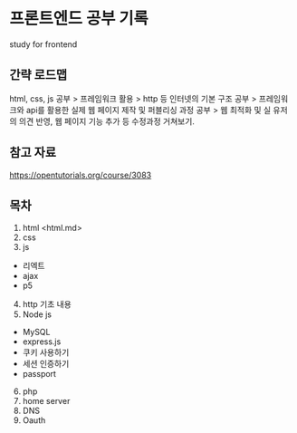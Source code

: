 # 프론트엔드 공부 기록
study for frontend

## 간략 로드맵
html, css, js 공부 > 프레임워크 활용 > http 등 인터넷의 기본 구조 공부 > 프레임워크와 api를 활용한 실제 웹 페이지 제작 및 퍼블리싱 과정 공부 > 웹 최적화 및 실 유저의 의견 반영, 웹 페이지 기능 추가 등 수정과정 거쳐보기.

## 참고 자료
https://opentutorials.org/course/3083

## 목차
1. html <html.md>
2. css
3. js
  * 리엑트
  * ajax
  * p5 
4. http 기초 내용
5. Node js
  * MySQL
  * express.js
  * 쿠키 사용하기
  * 세션 인증하기
  * passport
6. php
7. home server
8. DNS
9. Oauth
